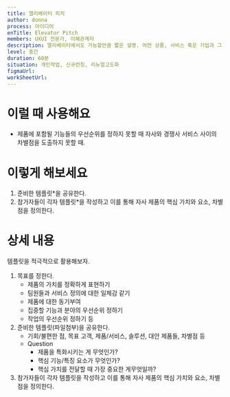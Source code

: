 ```yaml
---
title: 엘리베이터 피치
author: donna
process: 아이디어
enTitle: Elevator Pitch
members: UXUI 전문가, 이해관계자
description: 엘리베이터에서도 가능할만큼 짧은 설명. 어떤 상품, 서비스 혹은 기업과 그 가치에 대한 빠르고 간단한 요약 설명
level: 중간
duration: 60분
situation: 개인작업, 신규런칭, 리뉴얼고도화
figmaUrl:
workSheetUrl:
---
```


<!-- 프로세스별 보기: 공감, 설계, 프로토타입, 테스트 -->
<!--UXUI 전문가, 팀 구성원, 사용자, 이해관계자, 누구나 -->
<!--level: 쉬움, 중간, 어려움-->
<!--개인작업, 신규런칭, 리뉴얼고도화-->

# 이럴 때 사용해요

- 제품에 포함될 기능들의 우선순위를 정하지 못할 때 자사와 경쟁사 서비스 사이의 차별점을 도출하지 못할 때.

# 이렇게 해보세요

1. 준비한 템플릿*을 공유한다. 
2. 참가자들이 각자 템플릿*을 작성하고 이를 통해 자사 제품의 핵심 가치와 요소, 차별점을 정의한다.

# 상세 내용
템플릿을 적극적으로 활용해보자.
1. 목표를 정한다. 
    - 제품의 가치를 정확하게 표현하기
    - 팀원들과 서비스 정의에 대한 일체감 같기
    - 제품에 대한 동기부여 
    - 집중할 기능과 분야의 우선순위 정하기
    - 작업의 우선순위 정하기 등
2. 준비한 템플릿(파일첨부)을 공유한다.
    - 기회/불편한 점, 목표 고객, 제품/서비스, 솔루션, 대안 제품들, 차별점 등
    - Question
        - 제품을 특화시키는 게 무엇인가? 
        - 핵심 기능/특징 요소가 무엇인가? 
        - 핵심 가치를 전달할 때 가장 중요한 게무엇일까?
3. 참가자들이 각자 템플릿을 작성하고 이를 통해 자사 제품의 핵심 가치와 요소, 차별점을 정의한다.

<!--
<iframe width="1044" height="587" src="" frameborder="0" allow="accelerometer; autoplay; encrypted-media; gyroscope; picture-in-picture" allowfullscreen></iframe>
--!>
